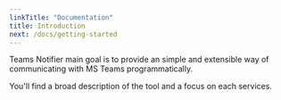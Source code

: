 ```yaml
---
linkTitle: "Documentation"
title: Introduction
next: /docs/getting-started
---
```


Teams Notifier main goal is to provide an simple and extensible way of communicating with MS Teams programmatically.

You'll find a broad description of the tool and a focus on each services.
